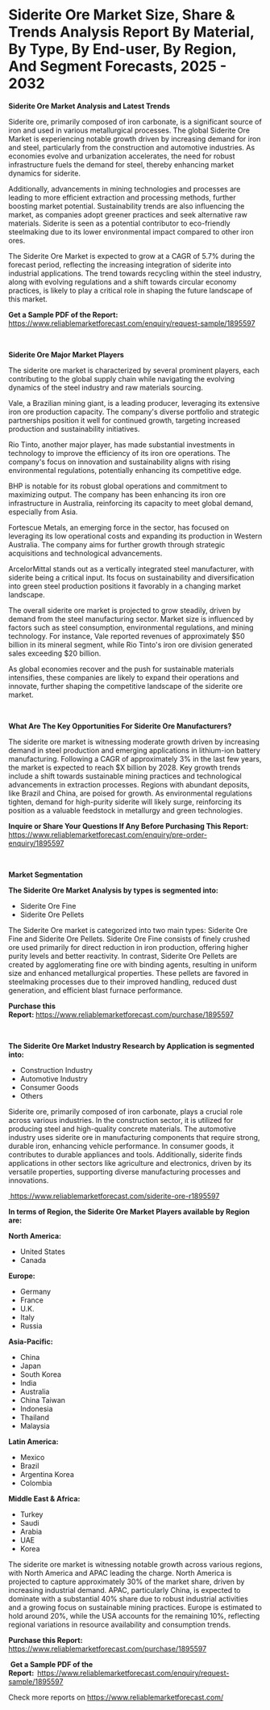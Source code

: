 <p><h1>Siderite Ore Market Size, Share & Trends Analysis Report By Material, By Type, By End-user, By Region, And Segment Forecasts, 2025 - 2032</h1></p><p><strong>Siderite Ore Market Analysis and Latest Trends</strong></p>
<p><p>Siderite ore, primarily composed of iron carbonate, is a significant source of iron and used in various metallurgical processes. The global Siderite Ore Market is experiencing notable growth driven by increasing demand for iron and steel, particularly from the construction and automotive industries. As economies evolve and urbanization accelerates, the need for robust infrastructure fuels the demand for steel, thereby enhancing market dynamics for siderite.</p><p>Additionally, advancements in mining technologies and processes are leading to more efficient extraction and processing methods, further boosting market potential. Sustainability trends are also influencing the market, as companies adopt greener practices and seek alternative raw materials. Siderite is seen as a potential contributor to eco-friendly steelmaking due to its lower environmental impact compared to other iron ores.</p><p>The Siderite Ore Market is expected to grow at a CAGR of 5.7% during the forecast period, reflecting the increasing integration of siderite into industrial applications. The trend towards recycling within the steel industry, along with evolving regulations and a shift towards circular economy practices, is likely to play a critical role in shaping the future landscape of this market.</p></p>
<p><strong>Get a Sample PDF of the Report:&nbsp;</strong> <a href="https://www.reliablemarketforecast.com/enquiry/request-sample/1895597?utm_campaign=3122&utm_medium=2&utm_source=Github&utm_content=ia&utm_term=01042025&utm_id=siderite-ore">https://www.reliablemarketforecast.com/enquiry/request-sample/1895597</a></p>
<p>&nbsp;</p>
<p><strong>Siderite Ore Major Market Players</strong></p>
<p><p>The siderite ore market is characterized by several prominent players, each contributing to the global supply chain while navigating the evolving dynamics of the steel industry and raw materials sourcing.</p><p>Vale, a Brazilian mining giant, is a leading producer, leveraging its extensive iron ore production capacity. The company's diverse portfolio and strategic partnerships position it well for continued growth, targeting increased production and sustainability initiatives.</p><p>Rio Tinto, another major player, has made substantial investments in technology to improve the efficiency of its iron ore operations. The company's focus on innovation and sustainability aligns with rising environmental regulations, potentially enhancing its competitive edge.</p><p>BHP is notable for its robust global operations and commitment to maximizing output. The company has been enhancing its iron ore infrastructure in Australia, reinforcing its capacity to meet global demand, especially from Asia.</p><p>Fortescue Metals, an emerging force in the sector, has focused on leveraging its low operational costs and expanding its production in Western Australia. The company aims for further growth through strategic acquisitions and technological advancements.</p><p>ArcelorMittal stands out as a vertically integrated steel manufacturer, with siderite being a critical input. Its focus on sustainability and diversification into green steel production positions it favorably in a changing market landscape.</p><p>The overall siderite ore market is projected to grow steadily, driven by demand from the steel manufacturing sector. Market size is influenced by factors such as steel consumption, environmental regulations, and mining technology. For instance, Vale reported revenues of approximately $50 billion in its mineral segment, while Rio Tinto's iron ore division generated sales exceeding $20 billion.</p><p>As global economies recover and the push for sustainable materials intensifies, these companies are likely to expand their operations and innovate, further shaping the competitive landscape of the siderite ore market.</p></p>
<p>&nbsp;</p>
<p><strong>What Are The Key Opportunities For Siderite Ore Manufacturers?</strong></p>
<p><p>The siderite ore market is witnessing moderate growth driven by increasing demand in steel production and emerging applications in lithium-ion battery manufacturing. Following a CAGR of approximately 3% in the last few years, the market is expected to reach $X billion by 2028. Key growth trends include a shift towards sustainable mining practices and technological advancements in extraction processes. Regions with abundant deposits, like Brazil and China, are poised for growth. As environmental regulations tighten, demand for high-purity siderite will likely surge, reinforcing its position as a valuable feedstock in metallurgy and green technologies.</p></p>
<p><strong>Inquire or Share Your Questions If Any Before Purchasing This Report:</strong> <a href="https://www.reliablemarketforecast.com/enquiry/pre-order-enquiry/1895597?utm_campaign=3122&utm_medium=2&utm_source=Github&utm_content=ia&utm_term=01042025&utm_id=siderite-ore">https://www.reliablemarketforecast.com/enquiry/pre-order-enquiry/1895597</a></p>
<p>&nbsp;</p>
<p><strong>Market Segmentation</strong></p>
<p><strong>The Siderite Ore Market Analysis by types is segmented into:</strong></p>
<p><ul><li>Siderite Ore Fine</li><li>Siderite Ore Pellets</li></ul></p>
<p><p>The Siderite Ore market is categorized into two main types: Siderite Ore Fine and Siderite Ore Pellets. Siderite Ore Fine consists of finely crushed ore used primarily for direct reduction in iron production, offering higher purity levels and better reactivity. In contrast, Siderite Ore Pellets are created by agglomerating fine ore with binding agents, resulting in uniform size and enhanced metallurgical properties. These pellets are favored in steelmaking processes due to their improved handling, reduced dust generation, and efficient blast furnace performance.</p></p>
<p><strong>Purchase this Report:&nbsp;</strong><a href="https://www.reliablemarketforecast.com/purchase/1895597?utm_campaign=3122&utm_medium=2&utm_source=Github&utm_content=ia&utm_term=01042025&utm_id=siderite-ore">https://www.reliablemarketforecast.com/purchase/1895597</a></p>
<p>&nbsp;</p>
<p><strong>The Siderite Ore Market Industry Research by Application is segmented into:</strong></p>
<p><ul><li>Construction Industry</li><li>Automotive Industry</li><li>Consumer Goods</li><li>Others</li></ul></p>
<p><p>Siderite ore, primarily composed of iron carbonate, plays a crucial role across various industries. In the construction sector, it is utilized for producing steel and high-quality concrete materials. The automotive industry uses siderite ore in manufacturing components that require strong, durable iron, enhancing vehicle performance. In consumer goods, it contributes to durable appliances and tools. Additionally, siderite finds applications in other sectors like agriculture and electronics, driven by its versatile properties, supporting diverse manufacturing processes and innovations.</p></p>
<p><a href="https://www.reliablemarketforecast.com/siderite-ore-r1895597?utm_campaign=3122&utm_medium=2&utm_source=Github&utm_content=ia&utm_term=01042025&utm_id=siderite-ore">&nbsp;https://www.reliablemarketforecast.com/siderite-ore-r1895597</a></p>
<p><strong>In terms of Region, the Siderite Ore Market Players available by Region are:</strong></p>
<p>
    <p> <strong> North America: </strong>
        <ul>
            <li>United States</li>
            <li>Canada</li>
        </ul>
        </p> 
    <p> <strong> Europe: </strong>
        <ul>
            <li>Germany</li>
            <li>France</li>
            <li>U.K.</li>
            <li>Italy</li>
            <li>Russia</li>
        </ul>
        </p> 
    <p> <strong> Asia-Pacific: </strong>
        <ul>
            <li>China</li>
            <li>Japan</li>
            <li>South Korea</li>
            <li>India</li>
            <li>Australia</li>
            <li>China Taiwan</li>
            <li>Indonesia</li>
            <li>Thailand</li>
            <li>Malaysia</li>
        </ul>
        </p> 
    <p> <strong> Latin America: </strong>
        <ul>
            <li>Mexico</li>
            <li>Brazil</li>
            <li>Argentina Korea</li>
            <li>Colombia</li>
        </ul>
        </p> 
    <p> <strong> Middle East & Africa: </strong>
        <ul>
            <li>Turkey</li>
            <li>Saudi</li>
            <li>Arabia</li>
            <li>UAE</li>
            <li>Korea</li>
        </ul>
    </p>
    </p>
<p><p>The siderite ore market is witnessing notable growth across various regions, with North America and APAC leading the charge. North America is projected to capture approximately 30% of the market share, driven by increasing industrial demand. APAC, particularly China, is expected to dominate with a substantial 40% share due to robust industrial activities and a growing focus on sustainable mining practices. Europe is estimated to hold around 20%, while the USA accounts for the remaining 10%, reflecting regional variations in resource availability and consumption trends.</p></p>
<p><strong>Purchase this Report: </strong><a href="https://www.reliablemarketforecast.com/purchase/1895597?utm_campaign=3122&utm_medium=2&utm_source=Github&utm_content=ia&utm_term=01042025&utm_id=siderite-ore">https://www.reliablemarketforecast.com/purchase/1895597</a></p>
<p>&nbsp;<strong>Get a Sample PDF of the Report:&nbsp;&nbsp;</strong><a href="https://www.reliablemarketforecast.com/enquiry/request-sample/1895597?utm_campaign=3122&utm_medium=2&utm_source=Github&utm_content=ia&utm_term=01042025&utm_id=siderite-ore">https://www.reliablemarketforecast.com/enquiry/request-sample/1895597</a></p>
<p><strong></strong></p>
<p>Check more reports on <a href="https://www.reliablemarketforecast.com/?utm_campaign=3122&utm_medium=2&utm_source=Github&utm_content=ia&utm_term=01042025&utm_id=siderite-ore">https://www.reliablemarketforecast.com/</a></p>